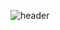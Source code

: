 ![header](https://capsule-render.vercel.app/api?type=wave&&=color=_#2ECCFA&height=300&section=header&text=SiwooJang%20Github&fontSize=90)

